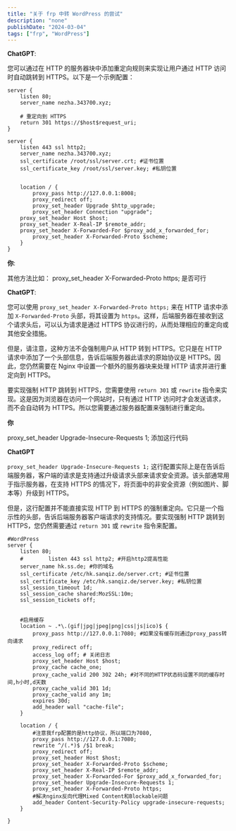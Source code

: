 ```yaml
---
title: "关于 frp 中转 WordPress 的尝试"
description: "none"
publishDate: "2024-03-04"
tags: ["frp", "WordPress"]
---
```


<!-- more --> 

**ChatGPT**:

您可以通过在 HTTP 的服务器块中添加重定向规则来实现让用户通过 HTTP 访问时自动跳转到 HTTPS。以下是一个示例配置：

```
server {
    listen 80;
    server_name nezha.343700.xyz;
 
    # 重定向到 HTTPS
    return 301 https://$host$request_uri;
}
 
server {
    listen 443 ssl http2;
    server_name nezha.343700.xyz;
    ssl_certificate /root/ssl/server.crt; #证书位置
    ssl_certificate_key /root/ssl/server.key; #私钥位置
 
 
    location / { 
    	proxy_pass http://127.0.0.1:8008;
    	proxy_redirect off;
    	proxy_set_header Upgrade $http_upgrade;
    	proxy_set_header Connection "upgrade";
  	proxy_set_header Host $host;
   	proxy_set_header X-Real-IP $remote_addr;
   	proxy_set_header X-Forwarded-For $proxy_add_x_forwarded_for;
    	proxy_set_header X-Forwarded-Proto $scheme; 
    }
}
```

**你**:

其他方法比如： proxy_set_header X-Forwarded-Proto https;
是否可行

**ChatGPT**:

您可以使用 `proxy_set_header X-Forwarded-Proto https;` 来在 HTTP 请求中添加 `X-Forwarded-Proto` 头部，将其设置为 `https`。这样，后端服务器在接收到这个请求头后，可以认为请求是通过 HTTPS 协议进行的，从而处理相应的重定向或其他安全措施。

但是，请注意，这种方法不会强制用户从 HTTP 转到 HTTPS。它只是在 HTTP 请求中添加了一个头部信息，告诉后端服务器此请求的原始协议是 HTTPS。因此，您仍然需要在 Nginx 中设置一个额外的服务器块来处理 HTTP 请求并进行重定向到 HTTPS。

要实现强制 HTTP 跳转到 HTTPS，您需要使用 `return 301` 或 `rewrite` 指令来实现。这是因为浏览器在访问一个网站时，只有通过 HTTP 访问时才会发送请求，而不会自动转为 HTTPS。所以您需要通过服务器配置来强制进行重定向。

**你**

proxy_set_header Upgrade-Insecure-Requests 1;
添加这行代码

**ChatGPT**

`proxy_set_header Upgrade-Insecure-Requests 1;` 这行配置实际上是在告诉后端服务器，客户端的请求是支持通过升级请求头部来请求安全资源。该头部通常用于指示服务器，在支持 HTTPS 的情况下，将页面中的非安全资源（例如图片、脚本等）升级到 HTTPS。

但是，这行配置并不能直接实现 HTTP 到 HTTPS 的强制重定向。它只是一个指示性的头部，告诉后端服务器客户端请求的支持情况。要实现强制 HTTP 跳转到 HTTPS，您仍然需要通过 `return 301` 或 `rewrite` 指令来配置。

```
#WordPress 
server {
	listen 80;
	#        listen 443 ssl http2; #开启http2提高性能
	server_name hk.ss.de; #你的域名
	ssl_certificate /etc/hk.sanqiz.de/server.crt; #证书位置
	ssl_certificate_key /etc/hk.sanqiz.de/server.key; #私钥位置
	ssl_session_timeout 1d;
	ssl_session_cache shared:MozSSL:10m;
	ssl_session_tickets off;
 
 
	#启用缓存
	location ~ .*\.(gif|jpg|jpeg|png|css|js|ico)$ {
		proxy_pass http://127.0.0.1:7080; #如果没有缓存则通过proxy_pass转向请求 
		proxy_redirect off;
		access_log off; # 关闭日志
		proxy_set_header Host $host;
		proxy_cache cache_one;
		proxy_cache_valid 200 302 24h; #对不同的HTTP状态码设置不同的缓存时间,h小时,d天数 
		proxy_cache_valid 301 1d;
		proxy_cache_valid any 1m;
		expires 30d;
		add_header wall "cache-file";
	}
 
	location / {
		#注意我frp配置的是http协议，所以端口为7080,
		proxy_pass http://127.0.0.1:7080;
		rewrite ^/(.*)$ /$1 break;
		proxy_redirect off;
		proxy_set_header Host $host;
		proxy_set_header X-Forwarded-Proto $scheme;
		proxy_set_header X-Real-IP $remote_addr;
		proxy_set_header X-Forwarded-For $proxy_add_x_forwarded_for;
		proxy_set_header Upgrade-Insecure-Requests 1;
		proxy_set_header X-Forwarded-Proto https;
		#解决nginx反向代理Mixed Content和Blockable问题
		add_header Content-Security-Policy upgrade-insecure-requests;
	}
 
}
```
